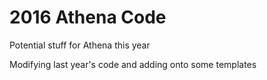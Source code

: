 # 2016 Athena Code
Potential stuff for Athena this year

Modifying last year's code and adding onto some templates
